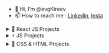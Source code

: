 - 👋 Hi, I’m @evgKireev
- 📫 How to reach me : [Linkedin](https://www.linkedin.com/in/eugene-kireev-13a966239/), [Insta](https://instagram.com/ev_kireev?igshid=NmNmNjAwNzg=) 
	 
 <details><summary>🚀 React JS Projects</summary>
  
   1. [Pizza-shop React](https://evgkireev.github.io/React-pizza/).
   2. [To-do React](https://evgkireev.github.io/todo-react-2/).
   3. covid-19 in developing.
  
</details>
  <details><summary>⚡ JS Projects</summary>
  
   1. [Trello JS](https://evgkireev.github.io/trello/).
   2. [To-do JS](https://evgkireev.github.io/todo-app/).
  
</details>
  <details><summary>🌱 CSS & HTML Projects</summary>
  
   1. [Shop HIMO](https://evgkireev.github.io/HIMO).
   2. [PROTOTYPES AXIT](https://evgkireev.github.io/AXIT/).
   3. [PROTOTYPES ActiveBox](https://evgkireev.github.io/ActiveBox/).
   4. Online store MARCHO.
   5. Online store GLEE.
  
</details>


